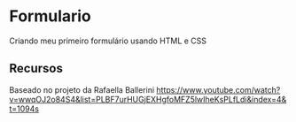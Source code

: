 # Formulario
Criando meu primeiro formulário usando HTML e CSS

## Recursos
Baseado no projeto da Rafaella Ballerini
https://www.youtube.com/watch?v=wwqOJ2o84S4&list=PLBF7urHUGjEXHgfoMFZ5lwIheKsPLfLdi&index=4&t=1094s
